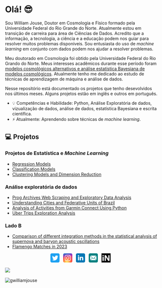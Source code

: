 # Olá! 😎

Sou William Jouse, Doutor em Cosmologia e Físico formado pela Universidade Federal do Rio Grande do Norte. Atualmente estou em transição de carreira para área de Ciências de Dados. Acredito que a informação, a tecnologia, a ciência e a educação podem nos guiar para resolver muitos problemas disponíveis. Sou entusiasta do uso de *machine learning* em conjunto com dados podem nos ajudar a resolver problemas. 

Meu doutorado em Cosmologia foi obtido pela Universidade Federal do Rio Grando do Norte. Meus interesses acadêmicos durante esse período foram [modelos cosmológicos alternativos e análise estatística Bayesiana de modelos cosmológicos](https://repositorio.ufrn.br/bitstream/123456789/29691/1/Vinculosobservacionaismodelos_Silva_2019.pdf). Atualmente tenho me dedicado ao estudo de técnicas de aprendizagem de máquina e análise de dados.

Nesse repositório está documentado os projetos que tenho desevolvidos nos últimos meses. Alguns projetos estão em inglês e outros em português.

- 💡 Competências e Habilidade: Python, Análise Exploratória de dados, vizualização de dados, análise de dados, estatística Bayesiana e escrita científica.
- ⚡️ Atualmente: Aprendendo sobre técnicas de *machine learning*.

## 💻 Projetos

### Projetos de Estatística e *Machine Learning*

- [Regression Models](https://github.com/williamjouse/Regression-Models)
- [Classification Models](https://github.com/williamjouse/Classification-models)
- [Clustering Models and Dimension Reduction](Soon)

### Análise exploratória de dados

- [Prog Archives Web Scraping and Exploratory Data Analysis](https://github.com/williamjouse/Prog_archives_scraping)
- [Understanding Cities and Federative Units of Brazil](https://github.com/williamjouse/Cities_Brazil)
- [Analysis of Activities from Garmin Connect Using Python](https://github.com/williamjouse/Garmin_analysis)
- [Uber Trips Exploration Analysis](https://github.com/williamjouse/Uber_trips_EDA)

### Lado B

- [Comparison of different integration methods in the statistical analysis of supernova and baryon acoustic oscillations](https://github.com/williamjouse/LCDM)
- [Flamengo Matches in 2023](https://github.com/williamjouse/jogos-Flamengo-2023)




<p align='center'>
<a href="https://twitter.com/williamjouse"><img height="30" src="imagens/twitter.svg"></a>&nbsp;&nbsp;
<a href="https://instagram.com/williamjouse"><img height="30" src="imagens/instagram.svg"></a>&nbsp;&nbsp;
<a href="http://www.linkedin.com/in/williamjouse"><img height="30" src="imagens/linkedin.svg"></a>&nbsp;&nbsp;
<a href="mailto:williamjouse@gmail.com"><img height="30" src="imagens/email.svg"></a>&nbsp;&nbsp;
<a href="https://inspirehep.net/literature?sort=mostrecent&size=25&page=1&q=f%20a%20w%20j%20c%20da%20silva"><img height="30" src="imagens/inspire-hep.svg"></a>&nbsp;&nbsp;
</p>


![](https://hit.yhype.me/github/profile?user_id=41267092)
<p align="left"> <img src="https://komarev.com/ghpvc/?username=williamjouse&color=blue" alt="gwilliamjouse"/> </p>
